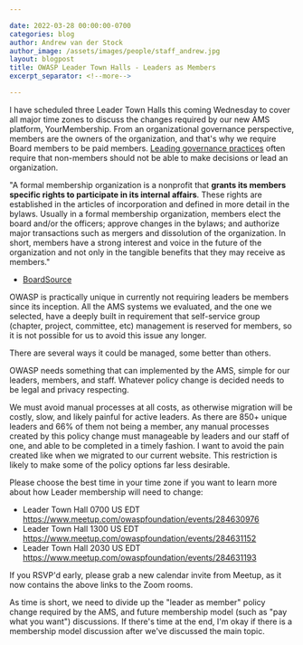 ```yaml
---

date: 2022-03-28 00:00:00-0700
categories: blog
author: Andrew van der Stock
author_image: /assets/images/people/staff_andrew.jpg
layout: blogpost
title: OWASP Leader Town Halls - Leaders as Members
excerpt_separator: <!--more-->

---
```


I have scheduled three Leader Town Halls this coming Wednesday to cover all major time zones to discuss the changes required by our new AMS platform, YourMembership. From an organizational governance perspective, members are the owners of the organization, and that's why we require Board members to be paid members. [Leading governance practices](https://boardsource.org/resources/membership-organization/) often require that non-members should not be able to make decisions or lead an organization.

"A formal membership organization is a nonprofit that **grants its members specific rights to participate in its internal affairs**. These rights are established in the articles of incorporation and defined in more detail in the bylaws. Usually in a formal membership organization, members elect the board and/or the officers; approve changes in the bylaws; and authorize major transactions such as mergers and dissolution of the organization. In short, members have a strong interest and voice in the future of the organization and not only in the tangible benefits that they may receive as members."

- [BoardSource](https://boardsource.org/resources/membership-organization/)

OWASP is practically unique in currently not requiring leaders be members since its inception. All the AMS systems we evaluated, and the one we selected, have a deeply built in requirement that self-service group (chapter, project, committee, etc) management is reserved for members, so it is not possible for us to avoid this issue any longer.

There are several ways it could be managed, some better than others.

<!--more-->

OWASP needs something that can implemented by the AMS, simple for our leaders,  members, and staff. Whatever policy change is decided needs to be legal and privacy respecting.

We must avoid manual processes at all costs, as otherwise migration will be costly, slow, and likely painful for active leaders. As there are 850+ unique leaders and 66% of them not being a member, any manual processes created by this policy change must manageable by leaders and our staff of one, and able to be completed in a timely fashion. I want to avoid the pain created like when we migrated to our current website. This restriction is likely to make some of the policy options far less desirable.

Please choose the best time in your time zone if you want to learn more about how Leader membership will need to change:

- Leader Town Hall 0700 US EDT https://www.meetup.com/owaspfoundation/events/284630976
- Leader Town Hall 1300 US EDT https://www.meetup.com/owaspfoundation/events/284631152
- Leader Town Hall 2030 US EDT https://www.meetup.com/owaspfoundation/events/284631193

If you RSVP'd early, please grab a new calendar invite from Meetup, as it now contains the above links to the Zoom rooms.

As time is short, we need to divide up the "leader as member" policy change required by the AMS, and future membership model (such as "pay what you want") discussions. If there's time at the end, I'm okay if there is a membership model discussion after we've discussed the main topic.
